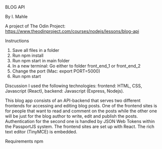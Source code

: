 BLOG API

By I. Mahle

A project of The Odin Project: https://www.theodinproject.com/courses/nodejs/lessons/blog-api

Instructions

1. Save all files in a folder
2. Run npm install
3. Run npm start in main folder
4. In a new terminal: Go either to folder front_end_1 or front_end_2
5. Change the port (Mac: export PORT=5000)
6. Run npm start

Discussion
I used the following technologies: frontend: HTML, CSS, Javascript (React), backend: Javascript (Express, Nodejs).

This blog app consists of an API-backend that serves two different frontends for accessing and editing blog posts. One of the frontend sites is for people that want to read and comment on the posts while the other one will be just for the blog author to write, edit and publish the posts. Authentication for the second one is handled by JSON Web Tokens within the PassportJS system. The frontend sites are set up with React. The rich text editor (TinyMCE) is embedded.

Requirements
npm
